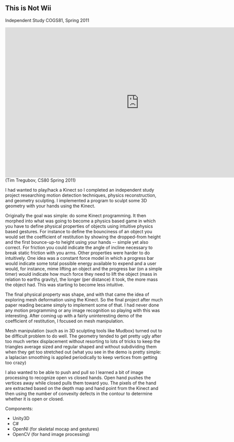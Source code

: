 ## This is Not Wii ##

Independent Study COGS81, Spring 2011



<iframe id="kinectscuplt" width="853" height="480" src="http://www.youtube.com/embed/4tIXcKJwe8M?rel=0&amp;hd=1" frameborder="0" allowfullscreen></iframe>
(Tim Tregubov, CS80 Spring 2011)

I had wanted to play/hack a Kinect so I completed an independent study project researching  motion detection techniques, physics reconstruction, and geometry sculpting. I implemented a program to sculpt some 3D geometry with your hands using the Kinect.

<!--more-->


Originally the goal was simple: do some Kinect programming.  It then morphed into what was going to become a physics based game in which you have to define physical properties of objects using intuitive physics based gestures.  For instance to define the bounciness of an object you would set the coefficient of restitution by showing the dropped-from height and the first bounce-up-to height using your hands -- simple yet also correct. For friction you could indicate the angle of incline necessary to break static friction with you arms.  Other properties were harder to do intuitively.  One idea was a constant force model in which a progress bar would indicate some total possible energy available to expend and a user would, for instance, mime lifting an object and the progress bar (on a simple timer) would indicate how much force they need to lift the object (mass in relation to earths gravity), the longer (per distance) it took, the more mass the object had.  This was starting to become less intuitive.

The final physical property was shape, and with that came the idea of exploring mesh deformation using the Kinect.  So the final project after much paper reading became simply to implement some of that.  I had never done any motion programming or any image recognition so playing with this was interesting.  After coming up with a fairly uninteresting demo of the coefficient of restitution, I focused on mesh manipulation.

Mesh manipulation (such as in 3D sculpting tools like Mudbox) turned out to be difficult problem to do well.  The geometry tended to get pretty ugly after too much vertex displacement without resorting to lots of tricks to keep the triangles average sized and regular shaped and without subdividing them when they get too stretched out (what you see in the demo is pretty simple: a laplacian smoothing is applied periodically to keep vertices from getting too crazy)

I also wanted to be able to push and pull so I learned a bit of image processing to recognize open vs closed hands.  Open hand pushes the vertices away while closed pulls them toward you.  The pixels of the hand are extracted based on the depth map and hand point from the Kinect and then using the number of convexity defects in the contour to determine whether it is open or closed. 

Components:

* Unity3D
* C#
* OpenNI (for skeletal mocap and gestures)
* OpenCV (for hand image processing)

